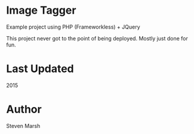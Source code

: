 
# Image Tagger

Example project using PHP (Frameworkless) + JQuery

This project never got to the point of being deployed. Mostly just done for fun.

# Last Updated

2015

# Author 

Steven Marsh
